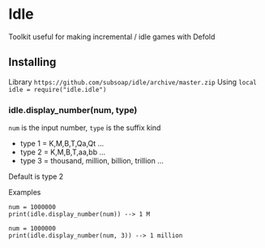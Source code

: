 # Idle
Toolkit useful for making incremental / idle games with Defold

## Installing
Library
```https://github.com/subsoap/idle/archive/master.zip```
Using
```local idle = require("idle.idle")```

### idle.display_number(num, type)

```num``` is the input number, ```type``` is the suffix kind
* type 1 = K,M,B,T,Qa,Qt ...
* type 2 = K,M,B,T,aa,bb ...
* type 3 = thousand, million, billion, trillion ...

Default is type 2

Examples

```
num = 1000000
print(idle.display_number(num)) --> 1 M
```

```
num = 1000000
print(idle.display_number(num, 3)) --> 1 million 
```